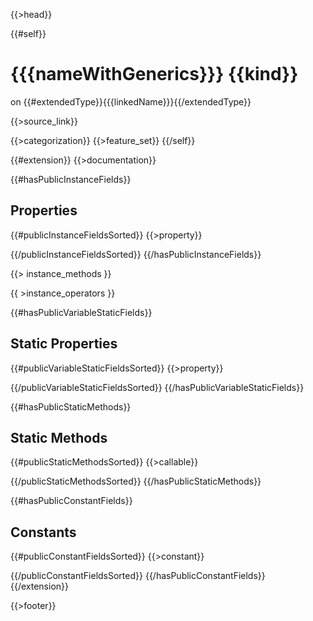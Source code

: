 {{>head}}

{{#self}}
# {{{nameWithGenerics}}} {{kind}}
on {{#extendedType}}{{{linkedName}}}{{/extendedType}}

{{>source_link}}

{{>categorization}}
{{>feature_set}}
{{/self}}

{{#extension}}
{{>documentation}}

{{#hasPublicInstanceFields}}
## Properties

{{#publicInstanceFieldsSorted}}
{{>property}}

{{/publicInstanceFieldsSorted}}
{{/hasPublicInstanceFields}}

{{> instance_methods }}

{{ >instance_operators }}

{{#hasPublicVariableStaticFields}}
## Static Properties

{{#publicVariableStaticFieldsSorted}}
{{>property}}

{{/publicVariableStaticFieldsSorted}}
{{/hasPublicVariableStaticFields}}

{{#hasPublicStaticMethods}}
## Static Methods

{{#publicStaticMethodsSorted}}
{{>callable}}

{{/publicStaticMethodsSorted}}
{{/hasPublicStaticMethods}}

{{#hasPublicConstantFields}}
## Constants

{{#publicConstantFieldsSorted}}
{{>constant}}

{{/publicConstantFieldsSorted}}
{{/hasPublicConstantFields}}
{{/extension}}

{{>footer}}
